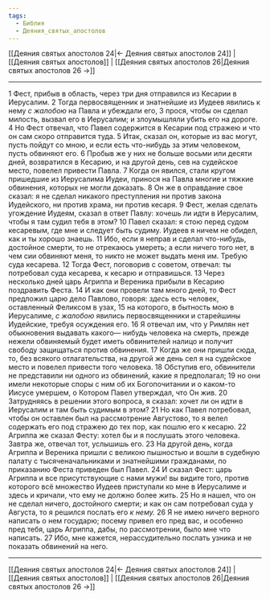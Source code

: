 ```yaml
---
tags:
  - Библия
  - Деяния_святых_апостолов
---
```

[[Деяния святых апостолов 24|← Деяния святых апостолов 24]] | [[Деяния святых апостолов]] | [[Деяния святых апостолов 26|Деяния святых апостолов 26 →]]

---
1 Фест, прибыв в область, через три дня отправился из Кесарии в Иерусалим.
2 Тогда первосвященник и знатнейшие из Иудеев явились к нему <I>с</I> <I>жалобою</I> на Павла и убеждали его,
3 прося, чтобы он сделал милость, вызвал его в Иерусалим; и злоумышляли убить его на дороге.
4 Но Фест отвечал, что Павел содержится в Кесарии под стражею и что он сам скоро отправится туда.
5 Итак, сказал он, которые из вас могут, пусть пойдут со мною, и если есть что-нибудь за этим человеком, пусть обвиняют его.
6 Пробыв же у них не больше восьми или десяти дней, возвратился в Кесарию, и на другой день, сев на судейское место, повелел привести Павла.
7 Когда он явился, стали кругом пришедшие из Иерусалима Иудеи, принося на Павла многие и тяжкие обвинения, которых не могли доказать.
8 Он же в оправдание свое сказал: я не сделал никакого преступления ни против закона Иудейского, ни против храма, ни против кесаря.
9 Фест, желая сделать угождение Иудеям, сказал в ответ Павлу: хочешь ли идти в Иерусалим, чтобы я там судил тебя в этом?
10 Павел сказал: я стою перед судом кесаревым, где мне и следует быть судиму. Иудеев я ничем не обидел, как и ты хорошо знаешь.
11 Ибо, если я неправ и сделал что-нибудь, достойное смерти, то не отрекаюсь умереть; а если ничего того нет, в чем сии обвиняют меня, то никто не может выдать меня им. Требую суда кесарева.
12 Тогда Фест, поговорив с советом, отвечал: ты потребовал суда кесарева, к кесарю и отправишься.
13 Через несколько дней царь Агриппа и Вереника прибыли в Кесарию поздравить Феста.
14 И как они провели там много дней, то Фест предложил царю дело Павлово, говоря: <I>здесь</I> есть человек, оставленный Феликсом в узах,
15 на которого, в бытность мою в Иерусалиме, <I>с</I> <I>жалобою</I> явились первосвященники и старейшины Иудейские, требуя осуждения его.
16 Я отвечал им, что у Римлян нет обыкновения выдавать какого— нибудь человека на смерть, прежде нежели обвиняемый будет иметь обвинителей налицо и получит свободу защищаться против обвинения.
17 Когда же они пришли сюда, то, без всякого отлагательства, на другой же день сел я на судейское место и повелел привести того человека.
18 Обступив его, обвинители не представили ни одного из обвинений, какие я предполагал;
19 но они имели некоторые споры с ним об их Богопочитании и о каком-то Иисусе умершем, о Котором Павел утверждал, что Он жив.
20 Затрудняясь в решении этого вопроса, я сказал: хочет ли он идти в Иерусалим и там быть судимым в этом?
21 Но как Павел потребовал, чтобы он оставлен был на рассмотрение Августово, то я велел содержать его под стражею до тех пор, как пошлю его к кесарю.
22 Агриппа же сказал Фесту: хотел бы и я послушать этого человека. Завтра же, отвечал тот, услышишь его.
23 На другой день, когда Агриппа и Вереника пришли с великою пышностью и вошли в судебную палату с тысяченачальниками и знатнейшими гражданами, по приказанию Феста приведен был Павел.
24 И сказал Фест: царь Агриппа и все присутствующие с нами мужи! вы видите того, против которого всё множество Иудеев приступали ко мне в Иерусалиме и здесь и кричали, что ему не должно более жить.
25 Но я нашел, что он не сделал ничего, достойного смерти; и как он сам потребовал суда у Августа, то я решился послать его <I>к</I> <I>нему.</I>
26 Я не имею ничего верного написать о нем государю; посему привел его пред вас, и особенно пред тебя, царь Агриппа, дабы, по рассмотрении, было мне что написать.
27 Ибо, мне кажется, нерассудительно послать узника и не показать обвинений на него.

---
[[Деяния святых апостолов 24|← Деяния святых апостолов 24]] | [[Деяния святых апостолов]] | [[Деяния святых апостолов 26|Деяния святых апостолов 26 →]]